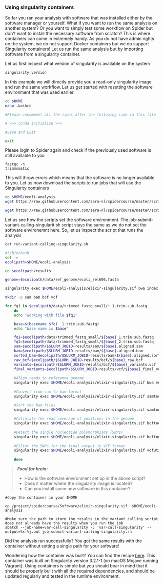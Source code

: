 ### Using singularity containers


So far you ran your analysis with software that was installed either by the software manager or yourself. What if you want to run 
the same analysis on another system? Or you want to simply test some workflow on Spider but don't want to install the  necessary software from scratch? This is where
containers can come in extremely handy. As you do not have admin rights on the system, we do not support Docker containers
but we do support Singularity containers! Let us run the same analysis but by importing software from a singularity  container.

Let us first inspect what version of singularity is available on the system

```sh
singularity version
```

In this example we will directly provide you a read-only singularity image and run the same workflow. Let us get started with resetting 
the software environment that was used earlier. 

```sh
cd $HOME
nano .bashrc

#Please uncomment all the lines after the following line in this file

# >>> conda initialize >>>

#Save and Exit

exit
```

Please login to Spider again and check if the previously used software is still available to you

```
fastqc -h
trimmomatic
```

This will throw errors which means that the software is no longer available to you. Let us now download the scripts to run jobs that will use the Singularity containers

```sh
cd $HOME/ecoli-analysis
wget https://raw.githubusercontent.com/sara-nl/spidercourse/master/scripts/job-submit-variant-calling-singularity.sh

wget https://raw.githubusercontent.com/sara-nl/spidercourse/master/scripts/run-variant-calling-singularity.sh
```

Let us see how the scripts set the software environment. The job-submit-variant-calling-singularit.sh script stays the same as we do not set the software environemnt here. So, let us inspect the script that runs the analysis

```sh
cat run-variant-calling-singularity.sh

#!/bin/bash
set -e
ecolipath=$HOME/ecoli-analysis

cd $ecolipath/results

genome=$ecolipath/data/ref_genome/ecoli_rel606.fasta

singularity exec $HOME/ecoli-analysis/elixir-singularity.sif bwa index $genome

mkdir -p sam bam bcf vcf

for fq1 in $ecolipath/data/trimmed_fastq_small/*_1.trim.sub.fastq
    do
    echo "working with file $fq1"

    base=$(basename $fq1 _1.trim.sub.fastq)
    echo "base name is $base"

    fq1=$ecolipath/data/trimmed_fastq_small/${base}_1.trim.sub.fastq
    fq2=$ecolipath/data/trimmed_fastq_small/${base}_2.trim.sub.fastq
    sam=$ecolipath/$SLURM_JOBID-results/sam/${base}.aligned.sam
    bam=$ecolipath/$SLURM_JOBID-results/bam/${base}.aligned.bam
    sorted_bam=$ecolipath/$SLURM_JOBID-results/bam/${base}.aligned.sorted.bam
    raw_bcf=$ecolipath/$SLURM_JOBID-results/bcf/${base}_raw.bcf
    variants=$ecolipath/$SLURM_JOBID-results/bcf/${base}_variants.vcf
    final_variants=$ecolipath/$SLURM_JOBID-results/vcf/${base}_final_variants.vcf 
    
    #Align reads to reference genome
    singularity exec $HOME/ecoli-analysis/elixir-singularity.sif bwa mem $genome $fq1 $fq2 > $sam
    
    #Convert from sam to bam format
    singularity exec $HOME/ecoli-analysis/elixir-singularity.sif samtools view -S -b $sam > $bam

    #Sort the bam files    
    singularity exec $HOME/ecoli-analysis/elixir-singularity.sif samtools sort -o $sorted_bam $bam 
    
    #Calculate the read coverage of positions in the genome
    singularity exec $HOME/ecoli-analysis/elixir-singularity.sif bcftools mpileup -O b -o $raw_bcf -f $genome $sorted_bam
    
    #Detect the single nucleotide polymorphisms (SNPs)
    singularity exec $HOME/ecoli-analysis/elixir-singularity.sif bcftools call --ploidy 1 -m -v -o $variants $raw_bcf 
    
    #Filter the SNPs for the final output in VCF format
    singularity exec $HOME/ecoli-analysis/elixir-singularity.sif vcfutils.pl varFilter $variants > $final_variants
   
    done
 ```

> **_Food for brain:_**
>
> * How is the software environment set up in the above script?
> * Does it matter where the singularity image is located?
> * Can you install some new software in this container? 

```
#Copy the container in your $HOME

cp /project/spidercourse/Software/elixir-singularity.sif  $HOME/ecoli-analysis

#Make sure the path to store the results in the variant calling script does not already have the results when you run the job
sbatch --job-name=var-call-singularity -J 'var-call-singularity' --output=%x-%j.out job-submit-variant-calling-singularity.sh
```

Did the analysis run successfully? You got the same results with the container without setting a single path for your software! 

Wondering how the container was built? You can find the recipe [here](https://raw.githubusercontent.com/sara-nl/spidercourse/master/extras/singularity-recipe). This container was built on Singularity version 3.2.1-1 (on macOS Mojave running Vagrant). Using containers is simple but you should bear in mind that it should be properly built with all the required dependencies, and should be updated regularly and tested in the runtime environment. 

